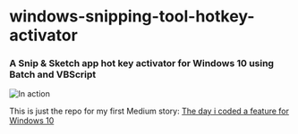 # windows-snipping-tool-hotkey-activator

### A Snip &amp; Sketch app hot key activator for Windows 10 using Batch and VBScript

![In action](https://cdn-images-1.medium.com/max/800/1*Vqr-W0oe-ANPjcpBiHKZyw.png)

This is just the repo for my first Medium story: [The day i coded a feature for Windows 10](https://medium.com/@gabrielbb0306/the-day-i-coded-a-feature-for-windows-10-8b3ea0f113e4)
